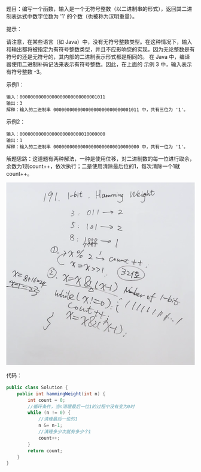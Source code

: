 题目：编写一个函数，输入是一个无符号整数（以二进制串的形式），返回其二进制表达式中数字位数为 '1' 的个数（也被称为汉明重量）。

提示：

请注意，在某些语言（如 Java）中，没有无符号整数类型。在这种情况下，输入和输出都将被指定为有符号整数类型，并且不应影响您的实现，因为无论整数是有符号的还是无符号的，其内部的二进制表示形式都是相同的。
在 Java 中，编译器使用二进制补码记法来表示有符号整数。因此，在上面的 示例 3 中，输入表示有符号整数 -3。

示例1：

```shell
输入：00000000000000000000000000001011
输出：3
解释：输入的二进制串 00000000000000000000000000001011 中，共有三位为 '1'。
```

示例2：

```shell
输入：00000000000000000000000010000000
输出：1
解释：输入的二进制串 00000000000000000000000010000000 中，共有一位为 '1'。
```

解题思路：这道题有两种解法，一种是使用位移，对二进制数的每一位进行取余，余数为1则count++，依次执行；二是使用清除最后位的1，每次清除一个1就count++。

![weigth](./191/weigth.png)

代码：

```java
public class Solution {
    public int hammingWeight(int n) {
        int count = 0;
      	//循环条件，当n清理最后一位1的过程中没有变为0时
        while (n != 0) {
          	//清理最后一位的1
            n &= n-1;
          	//清理多少次就有多少个1
            count++;
        }
        return count;
    }
}
```

